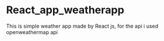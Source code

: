 # React_app_weatherapp
This is simple weather app made by React js, for the api i used openweathermap api
